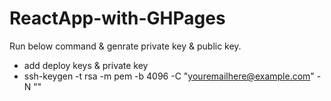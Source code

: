﻿# ReactApp-with-GHPages

 Run below command & genrate private key & public key.
 - add deploy keys & private key
 - ssh-keygen -t rsa -m pem -b 4096 -C "youremailhere@example.com" -N ""
